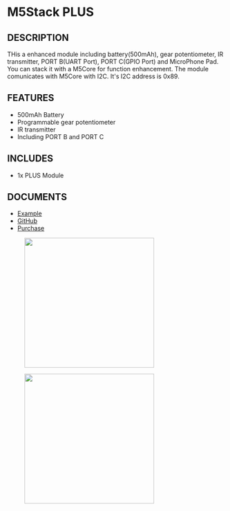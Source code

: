 # M5Stack PLUS

## DESCRIPTION

THis a enhanced module including battery(500mAh), gear potentiometer, IR transmitter, PORT B(UART Port), PORT C(GPIO Port) and MicroPhone Pad. You can stack it with a M5Core for function enhancement. The module comunicates with M5Core with I2C. It's I2C address is 0x89.

## FEATURES

-  500mAh Battery
-  Programmable gear potentiometer
-  IR transmitter
-  Including PORT B and PORT C

## INCLUDES

-  1x PLUS Module

## DOCUMENTS

- [Example](https://github.com/m5stack/M5Stack/tree/master/examples/Modules/Plus)
- [GitHub](https://github.com/m5stack/M5Stack)
- [Purchase](https://www.aliexpress.com/store/product/M5Stack-New-Arrival-PLUS-Module-Encoder-Module-with-MEGA328P-500mAh-Battery-ISP-IR-Transmitter-UART-GPIO/3226069_32949278724.html?spm=a2g1x.12024536.productList_5885013.pic_1)

<figure>
    <img src="assets/img/product_pics/modules/plus_1.png" height="300" width="300">
</figure>

<figure>
    <img src="assets/img/product_pics/modules/plus_2.png" height="300" width="300">
</figure>